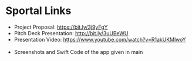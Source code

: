 # Sportal Links

- Project Proposal: https://bit.ly/3j9yFgY <br/>
- Pitch Deck Presentation: http://bit.ly/3uUBeWU <br/>
- Presentation Video: https://www.youtube.com/watch?v=R1akUKMlwoY <br/>  <br/>
- Screenshots and Swift Code of the app given in main<br/>
